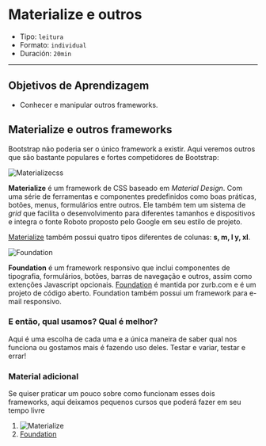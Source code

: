 # Materialize e outros

- Tipo: `leitura`
- Formato: `individual`
- Duración: `20min`

***

## Objetivos de Aprendizagem

- Conhecer e manipular outros frameworks.

## Materialize e outros frameworks

Bootstrap não poderia ser o único framework a existir. Aqui veremos outros que são bastante populares e fortes competidores de Bootstrap:

![Materializecss](https://i.pinimg.com/originals/11/32/de/1132de743af11b94448b08e4e69e7bdf.jpg)

**Materialize** é um framework de CSS baseado em *Material Design*. Com uma série de ferramentas e componentes predefinidos como boas práticas, botões, menus, formulários entre outros. Ele também tem um sistema de *grid* que facilita o desenvolvimento para diferentes tamanhos e dispositivos e integra o fonte Roboto proposto pelo Google em seu estilo de projeto.

[Materialize](http://materializecss.com) também possui quatro tipos diferentes de colunas: **s, m, l y, xl**.

![Foundation](https://i3.ytimg.com/vi/lFrpnk0Oo_8/maxresdefault.jpg)

**Foundation** é um framework responsivo que inclui componentes de tipografia, formulários, botões, barras de navegação e outros, assim como extenções Javascript opcionais. [Foundation](https://foundation.zurb.com) é mantida por zurb.com e é um projeto de código aberto. Foundation também possui um framework para e-mail responsivo.

### E então, qual usamos? Qual é melhor?

Aqui é uma escolha de cada uma e a única maneira de saber qual nos funciona ou gostamos mais é fazendo uso deles. Testar e variar, testar e errar!

### Material adicional
Se quiser praticar um pouco sobre como funcionam esses dois frameworks, aqui deixamos pequenos cursos que poderá fazer em seu tempo livre

1. ![Materialize](https://www.youtube.com/playlist?list=PLwXQLZ3FdTVGJxKF3ShplF8nMuuxldlEk)
2. [Foundation](https://www.youtube.com/watch?v=y9MhCyDdJ8I&index=8&list=PLBg0qy4vMd5EyUcJF5roRM0WATzENxCaE)
